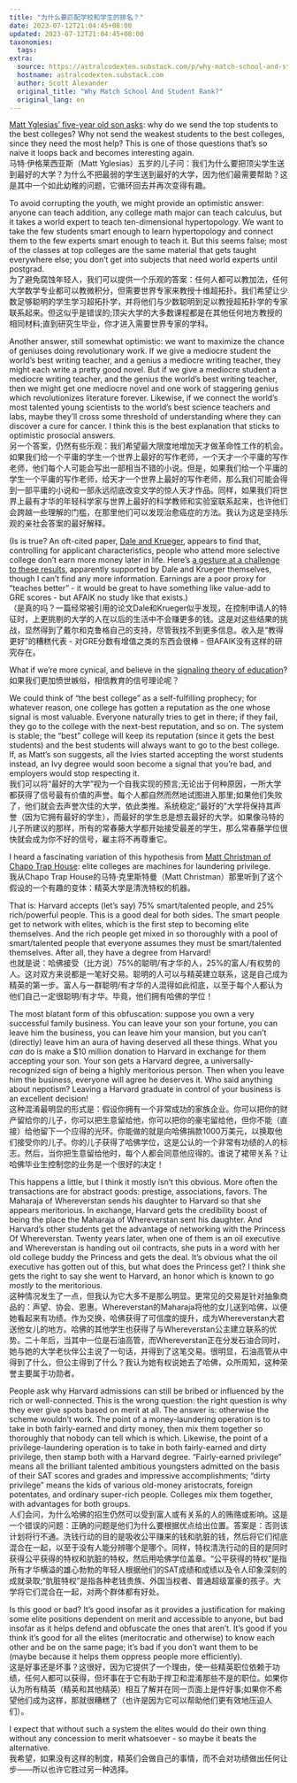 ```yaml
---
title: "为什么要匹配学校和学生的排名？"
date: 2023-07-12T21:04:45+08:00
updated: 2023-07-12T21:04:45+08:00
taxonomies:
  tags: 
extra:
  source: https://astralcodexten.substack.com/p/why-match-school-and-student-rank
  hostname: astralcodexten.substack.com
  author: Scott Alexander
  original_title: "Why Match School And Student Rank?"
  original_lang: en
---
```

[Matt Yglesias’ five-year old son asks](https://www.slowboring.com/p/19-thoughts-on-affirmative-action): why do we send the top students to the best colleges? Why not send the weakest students to the best colleges, since they need the most help? This is one of those questions that’s so naive it loops back and becomes interesting again.  
马特·伊格莱西亚斯（Matt Yglesias）五岁的儿子问：我们为什么要把顶尖学生送到最好的大学？为什么不把最弱的学生送到最好的大学，因为他们最需要帮助？这是其中一个如此幼稚的问题，它循环回去并再次变得有趣。

To avoid corrupting the youth, we might provide an optimistic answer: anyone can teach addition, any college math major can teach calculus, but it takes a world expert to teach ten-dimensional hypertopology. We want to take the few students smart enough to learn hypertopology and connect them to the few experts smart enough to teach it. But this seems false; most of the classes at top colleges are the same material that gets taught everywhere else; you don’t get into subjects that need world experts until postgrad.  
为了避免腐蚀年轻人，我们可以提供一个乐观的答案：任何人都可以教加法，任何大学数学专业都可以教微积分，但需要世界专家来教授十维超拓扑。我们希望让少数足够聪明的学生学习超拓扑学，并将他们与少数聪明到足以教授超拓扑学的专家联系起来。但这似乎是错误的;顶尖大学的大多数课程都是在其他任何地方教授的相同材料;直到研究生毕业，你才进入需要世界专家的学科。

Another answer, still somewhat optimistic: we want to maximize the chance of geniuses doing revolutionary work. If we give a mediocre student the world’s best writing teacher, and a genius a mediocre writing teacher, they might each write a pretty good novel. But if we give a mediocre student a mediocre writing teacher, and the genius the world’s best writing teacher, then we might get one mediocre novel and one work of staggering genius which revolutionizes literature forever. Likewise, if we connect the world’s most talented young scientists to the world’s best science teachers and labs, maybe they’ll cross some threshold of understanding where they can discover a cure for cancer. I think this is the best explanation that sticks to optimistic prosocial answers.  
另一个答案，仍然有些乐观：我们希望最大限度地增加天才做革命性工作的机会。如果我们给一个平庸的学生一个世界上最好的写作老师，一个天才一个平庸的写作老师，他们每个人可能会写出一部相当不错的小说。但是，如果我们给一个平庸的学生一个平庸的写作老师，给天才一个世界上最好的写作老师，那么我们可能会得到一部平庸的小说和一部永远彻底改变文学的惊人天才作品。同样，如果我们将世界上最有才华的年轻科学家与世界上最好的科学教师和实验室联系起来，也许他们会跨越一些理解的门槛，在那里他们可以发现治愈癌症的方法。我认为这是坚持乐观的亲社会答案的最好解释。

(Is is true? An oft-cited paper, [Dale and Krueger](https://www.nber.org/papers/w17159), appears to find that, controlling for applicant characteristics, people who attend more selective college don’t earn more money later in life. Here’s [a gesture at a challenge to these results](https://www.washingtonpost.com/education/2022/02/27/colleges-admissions-selective-schools/), apparently supported by Dale and Krueger themselves, though I can’t find any more information. Earnings are a poor proxy for “teaches better” - it would be great to have something like value-add to GRE scores - but AFAIK no study like that exists.)  
（是真的吗？一篇经常被引用的论文Dale和Krueger似乎发现，在控制申请人的特征时，上更挑剔的大学的人在以后的生活中不会赚更多的钱。这是对这些结果的挑战，显然得到了戴尔和克鲁格自己的支持，尽管我找不到更多信息。收入是“教得更好”的糟糕代表 - 对GRE分数有增值之类的东西会很棒 - 但AFAIK没有这样的研究存在。

What if we’re more cynical, and believe in the [signaling theory of education](https://www.hepi.ac.uk/2021/10/19/why-higher-education-should-take-the-signalling-critique-seriously-and-what-that-might-look-like/)?  
如果我们更加愤世嫉俗，相信教育的信号理论呢？

We could think of “the best college” as a self-fulfilling prophecy; for whatever reason, one college has gotten a reputation as the one whose signal is most valuable. Everyone naturally tries to get in there; if they fail, they go to the college with the next-best reputation, and so on. The system is stable; the “best” college will keep its reputation (since it gets the best students) and the best students will always want to go to the best college. If, as Matt’s son suggests, all the Ivies started accepting the worst students instead, an Ivy degree would soon become a signal that you’re bad, and employers would stop respecting it.  
我们可以将“最好的大学”视为一个自我实现的预言;无论出于何种原因，一所大学都获得了信号最有价值的声誉。每个人都自然而然地试图进入那里;如果他们失败了，他们就会去声誉次佳的大学，依此类推。系统稳定;“最好的”大学将保持其声誉（因为它拥有最好的学生），而最好的学生总是想去最好的大学。如果像马特的儿子所建议的那样，所有的常春藤大学都开始接受最差的学生，那么常春藤学位很快就会成为你不好的信号，雇主将不再尊重它。

I heard a fascinating variation of this hypothesis from [Matt Christman of Chapo Trap House](https://medium.com/@matthewjwatson/the-dirtbag-left-at-harvard-an-interview-with-chapo-trap-house-e5fca62780dc): elite colleges are machines for laundering privilege.  
我从Chapo Trap House的马特·克里斯特曼（Matt Christman）那里听到了这个假设的一个有趣的变体：精英大学是清洗特权的机器。

That is: Harvard accepts (let’s say) 75% smart/talented people, and 25% rich/powerful people. This is a good deal for both sides. The smart people get to network with elites, which is the first step to becoming elite themselves. And the rich people get mixed in so thoroughly with a pool of smart/talented people that everyone assumes they must be smart/talented themselves. After all, they have a degree from Harvard!  
也就是说：哈佛接受（比方说）75%的聪明/有才华的人，25%的富人/有权势的人。这对双方来说都是一笔好交易。聪明的人可以与精英建立联系，这是自己成为精英的第一步。富人与一群聪明/有才华的人混得如此彻底，以至于每个人都认为他们自己一定很聪明/有才华。毕竟，他们拥有哈佛的学位！

The most blatant form of this obfuscation: suppose you own a very successful family business. You can leave your son your fortune, you can leave him the business, you can leave him your mansion, but you can’t (directly) leave him an aura of having deserved all these things. What you *can* do is make a $10 million donation to Harvard in exchange for them accepting your son. Your son gets a Harvard degree, a universally-recognized sign of being a highly meritorious person. Then when you leave him the business, everyone will agree he deserves it. Who said anything about nepotism? Leaving a Harvard graduate in control of your business is an excellent decision!  
这种混淆最明显的形式是：假设你拥有一个非常成功的家族企业。你可以把你的财产留给你的儿子，你可以把生意留给他，你可以把你的豪宅留给他，但你不能（直接）给他留下一个应得的光环。你能做的就是向哈佛捐款1000万美元，以换取他们接受你的儿子。你的儿子获得了哈佛学位，这是公认的一个非常有功绩的人的标志。然后，当你把生意留给他时，每个人都会同意他应得的。谁说了裙带关系？让哈佛毕业生控制您的业务是一个很好的决定！

This happens a little, but I think it mostly isn’t this obvious. More often the transactions are for abstract goods: prestige, associations, favors. The Maharaja of Whereverstan sends his daughter to Harvard so that she appears meritorious. In exchange, Harvard gets the credibility boost of being the place the Maharaja of Whereverstan sent his daughter. And Harvard’s other students get the advantage of networking with the Princess Of Whereverstan. Twenty years later, when one of them is an oil executive and Whereverstan is handing out oil contracts, she puts in a word with her old college buddy the Princess and gets the deal. It’s obvious what the oil executive has gotten out of this, but what does the Princess get? I think she gets the right to say she went to Harvard, an honor which is known to go *mostly* to the meritorious.  
这种情况发生了一点，但我认为它大多不是那么明显。更常见的交易是针对抽象商品的：声望、协会、恩惠。Whereverstan的Maharaja将他的女儿送到哈佛，以便她看起来有功绩。作为交换，哈佛获得了可信度的提升，成为Whereverstan大君送他女儿的地方。哈佛的其他学生也获得了与Whereverstan公主建立联系的优势。二十年后，当其中一位是石油高管，而Whereverstan正在分发石油合同时，她与她的大学老伙伴公主说了一句话，并得到了这笔交易。很明显，石油高管从中得到了什么，但公主得到了什么？我认为她有权说她去了哈佛，众所周知，这种荣誉主要属于功勋者。

People ask why Harvard admissions can still be bribed or influenced by the rich or well-connected. This is the wrong question: the right question is why they ever give spots based on merit at all. The answer is: otherwise the scheme wouldn’t work. The point of a money-laundering operation is to take in both fairly-earned and dirty money, then mix them together so thoroughly that nobody can tell which is which. Likewise, the point of a privilege-laundering operation is to take in both fairly-earned and dirty privilege, then stamp both with a Harvard degree. “Fairly-earned privilege” means all the brilliant talented ambitious youngsters admitted on the basis of their SAT scores and grades and impressive accomplishments; “dirty privilege” means the kids of various old-money aristocrats, foreign potentates, and ordinary super-rich people. Colleges mix them together, with advantages for both groups.  
人们会问，为什么哈佛的招生仍然可以受到富人或有关系的人的贿赂或影响。这是一个错误的问题：正确的问题是他们为什么要根据优点给出位置。答案是：否则该计划将行不通。洗钱行动的目的是吸收公平赚来的钱和肮脏的钱，然后将它们彻底混合在一起，以至于没有人能分辨哪个是哪个。同样，特权清洗行动的目的是同时获得公平获得的特权和肮脏的特权，然后用哈佛学位盖章。“公平获得的特权”是指所有才华横溢的雄心勃勃的年轻人根据他们的SAT成绩和成绩以及令人印象深刻的成就录取;“肮脏特权”是指各种老钱贵族、外国当权者、普通超级富豪的孩子。大学将它们混合在一起，对两个群体都有好处。

Is this good or bad? It’s good insofar as it provides a justification for making some elite positions dependent on merit and accessible to anyone, but bad insofar as it helps defend and obfuscate the ones that aren’t. It’s good if you think it’s good for all the elites (meritocratic and otherwise) to know each other and be on the same page; it’s bad if you don’t want them to be (maybe because it helps them oppress people more efficiently).  
这是好事还是坏事？这很好，因为它提供了一个理由，使一些精英职位依赖于功绩，任何人都可以获得，但坏事在于它有助于捍卫和混淆那些不是的职位。如果你认为所有精英（精英和其他精英）相互了解并在同一页面上是件好事;如果你不希望他们成为这样，那就很糟糕了（也许是因为它可以帮助他们更有效地压迫人们）。

I expect that without such a system the elites would do their own thing without any concession to merit whatsoever - so maybe it beats the alternative.  
我希望，如果没有这样的制度，精英们会做自己的事情，而不会对功绩做出任何让步——所以也许它胜过另一种选择。

